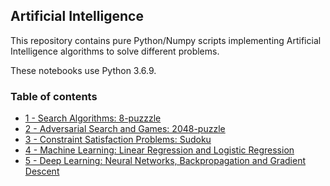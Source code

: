 ## Artificial Intelligence

This repository contains pure Python/Numpy scripts implementing Artificial Intelligence algorithms to solve different problems. 

These notebooks use Python 3.6.9. 

### Table of contents

* [1 - Search Algorithms: 8-puzzzle](https://github.com/bmarroc/artificial-intelligence/tree/main/1)
* [2 - Adversarial Search and Games: 2048-puzzle](https://github.com/bmarroc/artificial-intelligence/tree/main/2)
* [3 - Constraint Satisfaction Problems: Sudoku](https://github.com/bmarroc/artificial-intelligence/tree/main/3)
* [4 - Machine Learning: Linear Regression and Logistic Regression](https://github.com/bmarroc/artificial-intelligence/tree/main/4)
* [5 - Deep Learning: Neural Networks, Backpropagation and Gradient Descent](https://github.com/bmarroc/artificial-intelligence/tree/main/5)
